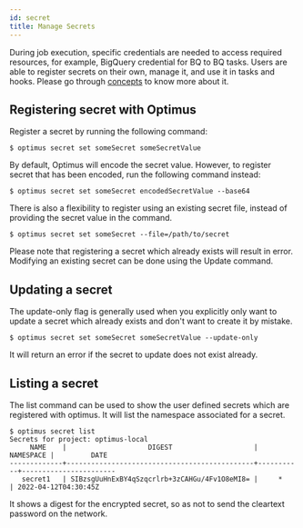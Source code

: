 ```yaml
---
id: secret
title: Manage Secrets
---
```


During job execution, specific credentials are needed to access required resources, for example, BigQuery credential 
for BQ to BQ tasks. Users are able to register secrets on their own, manage it, and use it in tasks and hooks. 
Please go through [concepts](../concepts/overview.md) to know more about it.

## Registering secret with Optimus

Register a secret by running the following command:
```shell
$ optimus secret set someSecret someSecretValue
````

By default, Optimus will encode the secret value. However, to register secret that has been encoded, run the following 
command instead:
```shell
$ optimus secret set someSecret encodedSecretValue --base64
````

There is also a flexibility to register using an existing secret file, instead of providing the secret value in the 
command.
```shell
$ optimus secret set someSecret --file=/path/to/secret
```

Please note that registering a secret which already exists will result in error. Modifying an existing secret can be 
done using the Update command.

## Updating a secret

The update-only flag is generally used when you explicitly only want to update a secret which already exists
and don't want to create it by mistake.

```shell
$ optimus secret set someSecret someSecretValue --update-only
```

It will return an error if the secret to update does not exist already.


## Listing a secret

The list command can be used to show the user defined secrets which are registered with optimus. It will list
the namespace associated for a secret.

```shell
$ optimus secret list
Secrets for project: optimus-local
     NAME    |                    DIGEST                    | NAMESPACE |         DATE
-------------+----------------------------------------------+-----------+-----------------------
   secret1   | SIBzsgUuHnExBY4qSzqcrlrb+3zCAHGu/4Fv1O8eMI8= |     *     | 2022-04-12T04:30:45Z
```

It shows a digest for the encrypted secret, so as not to send the cleartext password on the network.
